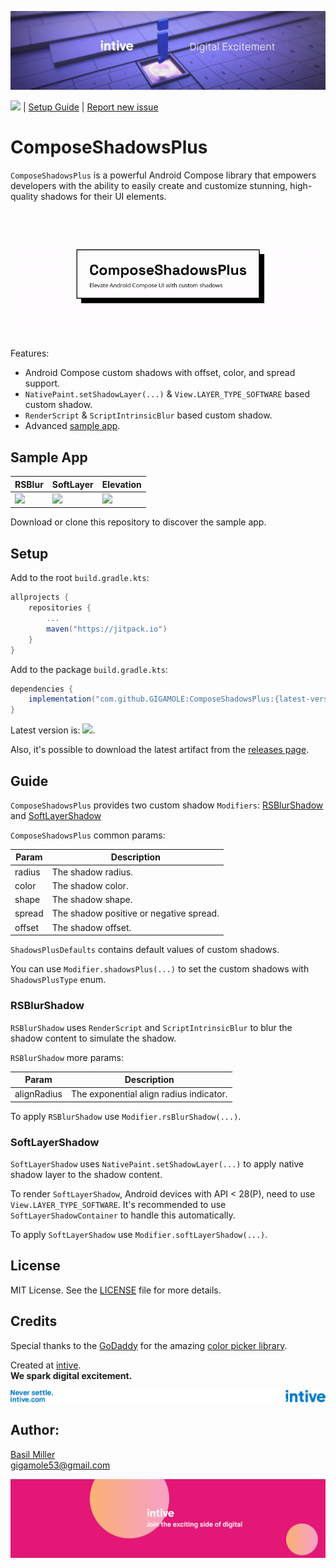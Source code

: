 [![](/media/header.png)](https://intive.com/)

![](https://jitpack.io/v/GIGAMOLE/ComposeShadowsPlus.svg?style=flat-square) | [Setup Guide](#setup)
| [Report new issue](https://github.com/GIGAMOLE/ComposeShadowsPlus/issues/new)

# ComposeShadowsPlus

`ComposeShadowsPlus` is a powerful Android Compose library that empowers developers with the ability to easily create and customize stunning, high-quality shadows for
their UI elements.

![](/media/demo.gif)

Features:

- Android Compose custom shadows with offset, color, and spread support.
- `NativePaint.setShadowLayer(...)` & `View.LAYER_TYPE_SOFTWARE` based custom shadow.
- `RenderScript` & `ScriptIntrinsicBlur` based custom shadow.
- Advanced [sample app](#sample-app).

## Sample App

| RSBlur | SoftLayer | Elevation |
|-|-|-|
| <img src="/media/rs_blur.gif" width="240"/> | <img src="/media/soft_layer.gif" width="240"/> | <img src="/media/elevation.gif" width="240"/> |

Download or clone this repository to discover the sample app.

## Setup

Add to the root `build.gradle.kts`:

``` groovy
allprojects {
    repositories {
        ...
        maven("https://jitpack.io")
    }
}
```

Add to the package `build.gradle.kts`:

``` groovy
dependencies {
    implementation("com.github.GIGAMOLE:ComposeShadowsPlus:{latest-version}")
}
```

Latest version is: ![](https://jitpack.io/v/GIGAMOLE/ComposeShadowsPlus.svg?style=flat-square).

Also, it's possible to download the latest artifact from the [releases page](https://github.com/GIGAMOLE/ComposeShadowsPlus/releases).

## Guide

`ComposeShadowsPlus` provides two custom shadow `Modifiers`: [RSBlurShadow](#RSBlurShadow) and [SoftLayerShadow](#SoftLayerShadow)

`ComposeShadowsPlus` common params:

| Param | Description |
|-|-|
|radius|The shadow radius.|
|color|The shadow color.|
|shape|The shadow shape.|
|spread|The shadow positive or negative spread.|
|offset|The shadow offset.|

`ShadowsPlusDefaults` contains default values of custom shadows.

You can use `Modifier.shadowsPlus(...)` to set the custom shadows with `ShadowsPlusType` enum.

### RSBlurShadow

`RSBlurShadow` uses `RenderScript` and `ScriptIntrinsicBlur` to blur the shadow content to simulate the shadow.

`RSBlurShadow` more params:

| Param | Description |
|-|-|
|alignRadius|The exponential align radius indicator.|

To apply `RSBlurShadow` use `Modifier.rsBlurShadow(...)`.

### SoftLayerShadow

`SoftLayerShadow` uses `NativePaint.setShadowLayer(...)` to apply native shadow layer to the shadow content.

To render `SoftLayerShadow`, Android devices with API < 28(P), need to use `View.LAYER_TYPE_SOFTWARE`. It's recommended to use `SoftLayerShadowContainer` to handle this
automatically.

To apply `SoftLayerShadow` use `Modifier.softLayerShadow(...)`.

## License

MIT License. See the [LICENSE](https://github.com/GIGAMOLE/ComposeShadowsPlus/blob/master/LICENSE) file for more details.

## Credits

Special thanks to the [GoDaddy](https://github.com/godaddy) for the amazing [color picker library](https://github.com/godaddy/compose-color-picker).

Created at [intive](https://intive.com).  
**We spark digital excitement.**

[![](/media/credits.png)](https://intive.com/)

## Author:

[Basil Miller](https://www.linkedin.com/in/gigamole/)  
[gigamole53@gmail.com](mailto:gigamole53@gmail.com)

[![](/media/footer.png)](https://intive.com/careers)